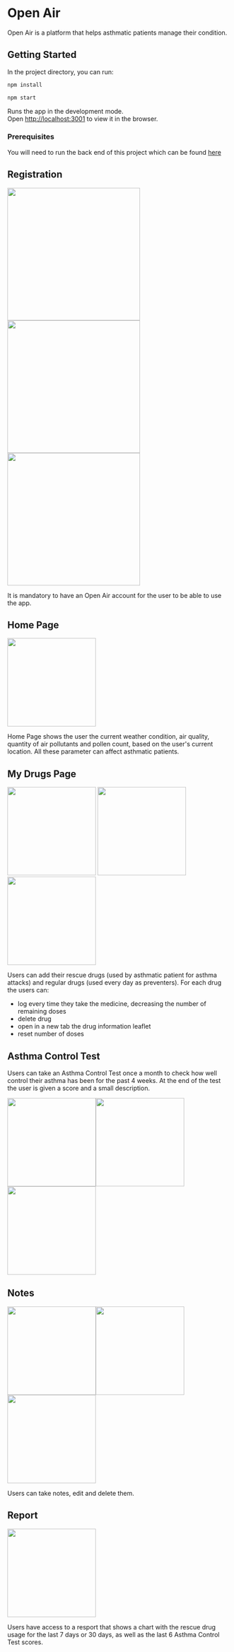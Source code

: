 # Open Air 

Open Air is a platform that helps asthmatic patients manage their condition.

## Getting Started

In the project directory, you can run:

```bash
npm install

npm start
```

Runs the app in the development mode.<br />
Open [http://localhost:3001](http://localhost:3001) to view it in the browser.

### Prerequisites

You will need to run the back end of this project which can be found [here](https://github.com/anamecia/mod-5-project-back-end)

## Registration

<img src='./images-readme/landing-page.png' width='300'/> <img src='./images-readme/sign-up-page.png' width='300'/> <img src='./images-readme/sign-in-page.png' width='300'/>

It is mandatory to have an Open Air account for the user to be able to use the app. 

## Home Page 

<img src='./images-readme/home-page.png' width='200'/>

Home Page shows the user the current weather condition, air quality, quantity of air pollutants and pollen count, based on the user's current location. All these parameter can affect asthmatic patients. 

## My Drugs Page

<img src='./images-readme/my-drugs-page.png' width='200'/> <img src='./images-readme/my-drugs-details.png' width='200'/><img src='./images-readme/my-drugs-search.png' width='200'/>

Users can add their rescue drugs (used by asthmatic patient for asthma attacks) and regular drugs (used every day as preventers).
For each drug the users can:
- log every time they take the medicine, decreasing the number of remaining doses
- delete drug
- open in a new tab the drug information leaflet
- reset number of doses

## Asthma Control Test 

Users can take an Asthma Control Test once a month to check how well control their asthma has been for the past 4 weeks. At the end of the test the user is given a score and a small description.

<img src='./images-readme/atc-page-start.png' width='200'/><img src='./images-readme/atc-page-question.png' width='200'/><img src='./images-readme/atc-page-result.png' width='200'/>

## Notes

<img src='./images-readme/notes-page.png' width='200'/><img src='./images-readme/notes-page-add.png' width='200'/><img src='./images-readme/notes-page-details.png' width='200'/>

Users can take notes, edit and delete them.

## Report

<img src='./images-readme/report-page.png' width='200'/>

Users have access to a resport that shows a chart with the rescue drug usage for the last 7 days or 30 days, as well as the last 6 Asthma Control Test scores.










